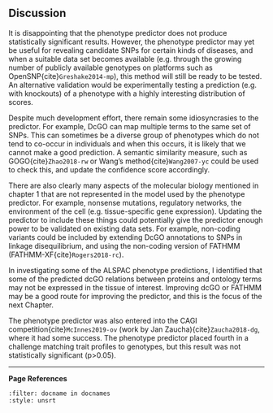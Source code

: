 ## Discussion
It is disappointing that the phenotype predictor does not produce statistically significant results. However, the phenotype predictor may yet be useful for revealing candidate SNPs for certain kinds of diseases, and when a suitable data set becomes available (e.g. through the growing number of publicly available genotypes on platforms such as OpenSNP{cite}`Greshake2014-mp`), this method will still be ready to be tested. An alternative validation would be experimentally testing a prediction (e.g. with knockouts) of a phenotype with a highly interesting distribution of scores.

[//]: # (TODO: How many terms appear to be successful? How many more than we would expect? Does this imply how much of our biology is influenced by missense mutations versus other tyoes? Or is it more of a relfection of the quality of our data.)

[//]: # (TODO: Optional: Phenotypes where haplotype is not how things are clustering versus where they are)

Despite much development effort, there remain some idiosyncrasies to the predictor. For example, DcGO can map multiple terms to the same set of SNPs. This can sometimes be a diverse group of phenotypes which do not tend to co-occur in individuals and when this occurs, it is likely that we cannot make a good prediction. A semantic similarity measure, such as GOGO{cite}`Zhao2018-rw` or Wang’s method{cite}`Wang2007-yc` could be used to check this, and update the confidence score accordingly.

There are also clearly many aspects of the molecular biology mentioned in chapter 1 that are not represented in the model used by the phenotype predictor. For example, nonsense mutations, regulatory networks, the environment of the cell (e.g. tissue-specific gene expression). Updating the predictor to include these things could potentially give the predictor enough power to be validated on existing data sets. For example, non-coding variants could be included by extending DcGO annotations to SNPs in linkage disequilibrium, and using the non-coding version of FATHMM (FATHMM-XF{cite}`Rogers2018-rc`).

In investigating some of the ALSPAC phenotype predictions, I identified that some of the predicted dcGO relations between proteins and ontology terms may not be expressed in the tissue of interest. Improving dcGO or FATHMM may be a good route for improving the predictor, and this is the focus of the next Chapter.

The phenotype predictor was also entered into the CAGI competition{cite}`McInnes2019-ov` (work by Jan Zaucha){cite}`Zaucha2018-dg`, where it had some success. The phenotype predictor placed fourth in a challenge matching trait profiles to genotypes, but this result was not statistically significant (p>0.05).

---
**Page References**

```{bibliography} /_bibliography/references.bib
:filter: docname in docnames
:style: unsrt
```

